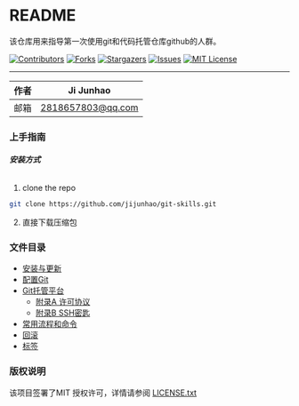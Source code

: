 # README

该仓库用来指导第一次使用git和代码托管仓库github的人群。

[![Contributors][contributors-shield]][contributors-url]
[![Forks][forks-shield]][forks-url]
[![Stargazers][stars-shield]][stars-url]
[![Issues][issues-shield]][issues-url]
[![MIT License][license-shield]][license-url]

****

| 作者 | Ji Junhao         |
| ---- | ----------------- |
| 邮箱 | 2818657803@qq.com |

### 上手指南

###### **安装方式**

1. clone the repo

```sh
git clone https://github.com/jijunhao/git-skills.git
```

2. 直接下载压缩包

### 文件目录

  * [安装与更新](01安装与更新.md)
  * [配置Git](02配置Git.md)
  * [Git托管平台](03Git托管平台.md)
    * [附录A 许可协议](附录A-许可协议.md)
    * [附录B SSH密匙](附录B-SSH密匙.md)
  * [常用流程和命令](04常用流程和命令.md)
  * [回滚](05回滚.md)
  * [标签](06标签.md)



### 版权说明

该项目签署了MIT 授权许可，详情请参阅 [LICENSE.txt](https://github.com/jijunhao/git-skills/blob/master/LICENSE.txt)

<!-- links -->

[your-project-path]:jijunhao/git-skills
[contributors-shield]: https://img.shields.io/github/contributors/jijunhao/git-skills.svg?style=flat-square
[contributors-url]: https://github.com/jijunhao/git-skills/graphs/contributors
[forks-shield]: https://img.shields.io/github/forks/jijunhao/git-skills.svg?style=flat-square
[forks-url]: https://github.com/jijunhao/git-skills/network/members
[stars-shield]: https://img.shields.io/github/stars/jijunhao/git-skills.svg?style=flat-square
[stars-url]: https://github.com/jijunhao/git-skills/stargazers
[issues-shield]: https://img.shields.io/github/issues/jijunhao/git-skills.svg?style=flat-square
[issues-url]: https://img.shields.io/github/issues/jijunhao/git-skills.svg
[license-shield]: https://img.shields.io/github/license/jijunhao/git-skills.svg?style=flat-square
[license-url]: https://github.com/jijunhao/git-skills/blob/master/LICENSE.txt





